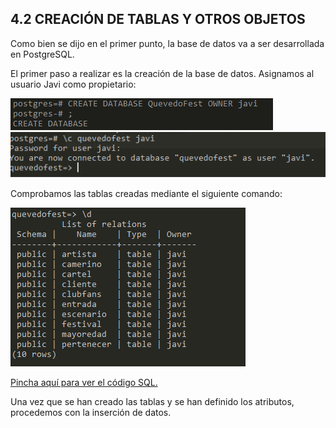 ## 4.2 CREACIÓN DE TABLAS Y OTROS OBJETOS

Como bien se dijo en el primer punto, la base de datos va a ser desarrollada en PostgreSQL.

El primer paso a realizar es la creación de la base de datos. Asignamos al usuario Javi como propietario:

![CreaciónBBDD](../../Images/BBDD/Captura.png)
![CreaciónBBDD](../../Images/BBDD/Captura1.png)


Comprobamos las tablas creadas mediante el siguiente comando:

![BBDD](../../Images/BBDD/BBDDCreada.png)

[Pincha aquí para ver el código SQL.](https://github.com/jmm-1999/QuevedoFest/blob/master/SQL/CreacionBBDD.sql)  

Una vez que se han creado las tablas y se han definido los atributos, procedemos con la inserción de datos.